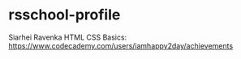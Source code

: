 # rsschool-profile
Siarhei Ravenka
HTML CSS Basics: https://www.codecademy.com/users/iamhappy2day/achievements
